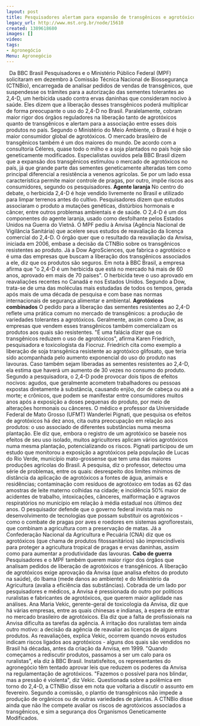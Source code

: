 ```yaml
---
layout: post
title: Pesquisadores alertam para expansão de transgênicos e agrotóxicos no Brasil
legacy_url: http://www.mst.org.br/node/15610
created: 1389618680
images: []
video: 
tags:
- Agronegócio
Menu: Agronegócio
---
```



 
Da BBC Brasil
Pesquisadores e o Ministério Público Federal (MPF) solicitaram em dezembro à Comissão Técnica Nacional de Biossegurança (CTNBio), encarregada de analisar pedidos de vendas de transgênicos, que suspendesse os trâmites para a autorização das sementes tolerantes ao 2,4-D, um herbicida usado contra ervas daninhas que consideram nocivo à saúde.
Eles dizem que a liberação desses transgênicos poderá multiplicar de forma preocupante o uso do 2,4-D no Brasil. Paralelamente, cobram maior rigor dos órgãos reguladores na liberação tanto de agrotóxicos quanto de transgênicos e alertam para a associação entre esses dois produtos no país.
Segundo o Ministério do Meio Ambiente, o Brasil é hoje o maior consumidor global de agrotóxicos. O mercado brasileiro de transgênicos também é um dos maiores do mundo. De acordo com a consultoria Céleres, quase todo o milho e a soja plantados no país hoje são geneticamente modificados.
Especialistas ouvidos pela BBC Brasil dizem que a expansão dos transgênicos estimulou o mercado de agrotóxicos no país, já que grande parte das sementes geneticamente alteradas tem como principal diferencial a resistência a venenos agrícolas. Se por um lado essa característica permite maior controle de pragas, por outro, impõe riscos aos consumidores, segundo os pesquisadores.
**Agente laranja**
No centro do debate, o herbicida 2,4-D é hoje vendido livremente no Brasil e utilizado para limpar terrenos antes do cultivo.
Pesquisadores dizem que estudos associaram o produto a mutações genéticas, distúrbios hormonais e câncer, entre outros problemas ambientais e de saúde. O 2,4-D é um dos componentes do agente laranja, usado como desfolhante pelos Estados Unidos na Guerra do Vietnã.
O MPF pediu à Anvisa (Agência Nacional de Vigilância Sanitária) que acelere seus estudos de reavaliação da licença comercial do 2,4-D. O órgão quer que o resultado da reavaliação da Anvisa, iniciada em 2006, embase a decisão da CTNBio sobre os transgênicos resistentes ao produto.
Já a Dow AgroSciences, que fabrica o agrotóxico e é uma das empresas que buscam a liberação dos transgênicos associados a ele, diz que os produtos são seguros. Em nota à BBC Brasil, a empresa afirma que "o 2,4-D é um herbicida que está no mercado há mais de 60 anos, aprovado em mais de 70 países".
O herbicida teve o uso aprovado em reavaliações recentes no Canadá e nos Estados Unidos. Segundo a Dow, trata-se de uma das moléculas mais estudadas de todos os tempos, gerada após mais de uma década de pesquisa e com base nas normas internacionais de segurança alimentar e ambiental.
**Agrotóxicos combinados**
O pedido para a liberação das sementes resistentes ao 2,4-D reflete uma prática comum no mercado de transgênicos: a produção de variedades tolerantes a agrotóxicos. Geralmente, assim como a Dow, as empresas que vendem esses transgênicos também comercializam os produtos aos quais são resistentes.
"É uma falácia dizer que os transgênicos reduzem o uso de agrotóxicos", afirma Karen Friedrich, pesquisadora e toxicologista da Fiocruz.
Friedrich cita como exemplo a liberação de soja transgênica resistente ao agrotóxico glifosato, que teria sido acompanhada pelo aumento exponencial do uso do produto nas lavouras.
Caso também sejam liberadas as sementes resistentes ao 2,4-D, ela estima que haverá um aumento de 30 vezes no consumo do produto.
Segundo a pesquisadora, o 2,4-D pode provocar dois tipos de efeitos nocivos: agudos, que geralmente acometem trabalhadores ou pessoas expostas diretamente à substância, causando enjôo, dor de cabeça ou até a morte; e crônicos, que podem se manifestar entre consumidores muitos anos após a exposição a doses pequenas do produto, por meio de alterações hormonais ou cânceres.
O médico e professor da Universidade Federal de Mato Grosso (UFMT) Wanderlei Pignati, que pesquisa os efeitos de agrotóxicos há dez anos, cita outra preocupação em relação aos produtos: o uso associado de diferentes substâncias numa mesma plantação.
Ele diz que, embora o registro de um agrotóxico se baseie nos efeitos de seu uso isolado, muitos agricultores aplicam vários agrotóxicos numa mesma plantação, potencializando os riscos.
Pignati participou de um estudo que monitorou a exposição a agrotóxicos pela população de Lucas do Rio Verde, município mato-grossense que tem uma das maiores produções agrícolas do Brasil.
A pesquisa, diz o professor, detectou uma série de problemas, entre os quais: desrespeito dos limites mínimos de distância da aplicação de agrotóxicos a fontes de água, animais e residências; contaminação com resíduos de agrotóxico em todas as 62 das amostras de leite materno colhidas na cidade; e incidência 50% maior de acidentes de trabalho, intoxicações, cânceres, malformação e agravos respiratórios no município em relação à média estadual nos últimos dez anos.
O pesquisador defende que o governo federal invista mais no desenvolvimento de tecnologias que possam substituir os agrotóxicos - como o combate de pragas por aves e roedores em sistemas agroflorestais, que combinam a agricultura com a preservação de matas.
Já a Confederação Nacional da Agricultura e Pecuária (CNA) diz que os agrotóxicos (que chama de produtos fitossanitários) são imprescindíveis para proteger a agricultura tropical de pragas e ervas daninhas, assim como para aumentar a produtividade das lavouras.
**Cabo de guerra**
Pesquisadores e o MPF também querem maior rigor dos órgãos que analisam pedidos de liberação de agrotóxicos e transgênicos.
A liberação de agrotóxicos exige aprovação da Anvisa (que analisa efeitos do produto na saúde), do Ibama (mede danos ao ambiente) e do Ministério da Agricultura (avalia a eficiência das substâncias).
Cobrada de um lado por pesquisadores e médicos, a Anvisa é pressionada do outro por políticos ruralistas e fabricantes de agrotóxicos, que querem maior agilidade nas análises.
Ana Maria Vekic, gerente-geral de toxicologia da Anvisa, diz que há várias empresas, entre as quais chinesas e indianas, à espera de entrar no mercado brasileiro de agrotóxicos.
Ela diz que a falta de profissionais na Anvisa dificulta as tarefas da agência. A irritação dos ruralistas tem ainda outro motivo: a decisão da agência de reavaliar as licenças de alguns produtos.
As reavaliações, explica Vekic, ocorrem quando novos estudos indicam riscos ligados aos agrotóxicos - alguns dos quais são vendidos no Brasil há décadas, antes da criação da Anvisa, em 1999.
"Quando começamos a rediscutir produtos, passamos a ser um calo para os ruralistas", ela diz à BBC Brasil.
Instatisfeitos, os representantes do agronegócio têm tentado aprovar leis que reduzem os poderes da Anvisa na regulamentação de agrotóxicos.
"Fazemos o possível para nos blindar, mas a pressão é violenta", diz Vekic. Questionada sobre a polêmica em torno do 2,4-D, a CTNBio disse em nota que voltaria a discutir o assunto em fevereiro.
Segundo a comissão, o plantio de transgênicos não impede a produção de orgânicos ou de outras variedades de plantas. A CTNBio disse ainda que não lhe compete avaliar os riscos de agrotóxicos associados a transgênicos, e sim a segurança dos Organismos Geneticamente Modificados.
 
